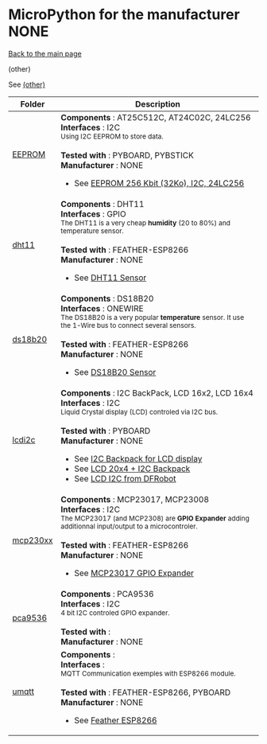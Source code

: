 # MicroPython for the manufacturer NONE
[Back to the main page](../../readme.md)

(other)

See
[(other)](https://m5stack.com/)
<table>
<thead>
  <th>Folder</th><th>Description</th>
</thead>
<tbody>
  <tr><td><a href="../../../../tree/master/EEPROM">EEPROM</a></td>
      <td><strong>Components</strong> : AT25C512C, AT24C02C, 24LC256<br />
      <strong>Interfaces</strong> : I2C<br />
<small>Using I2C EEPROM to store data.</small><br/><br />
      <strong>Tested with</strong> : PYBOARD, PYBSTICK<br />
      <strong>Manufacturer</strong> : NONE<br />
<ul>
<li>See <a href="http://shop.mchobby.be/product.php?id_product=1582">EEPROM 256 Kbit (32Ko), I2C, 24LC256</a></li>
</ul>
      </td>
  </tr>
  <tr><td><a href="../../../../tree/master/dht11">dht11</a></td>
      <td><strong>Components</strong> : DHT11<br />
      <strong>Interfaces</strong> : GPIO<br />
<small>The DHT11 is a very cheap <strong>humidity</strong> (20 to 80%) and temperature sensor.</small><br/><br />
      <strong>Tested with</strong> : FEATHER-ESP8266<br />
      <strong>Manufacturer</strong> : NONE<br />
<ul>
<li>See <a href="http://shop.mchobby.be/product.php?id_product=708">DHT11 Sensor</a></li>
</ul>
      </td>
  </tr>
  <tr><td><a href="../../../../tree/master/ds18b20">ds18b20</a></td>
      <td><strong>Components</strong> : DS18B20<br />
      <strong>Interfaces</strong> : ONEWIRE<br />
<small>The DS18B20 is a very popular <strong>temperature</strong> sensor. It use the 1-Wire bus to connect several sensors.</small><br/><br />
      <strong>Tested with</strong> : FEATHER-ESP8266<br />
      <strong>Manufacturer</strong> : NONE<br />
<ul>
<li>See <a href="http://shop.mchobby.be/product.php?id_product=259">DS18B20 Sensor</a></li>
</ul>
      </td>
  </tr>
  <tr><td><a href="../../../../tree/master/lcdi2c">lcdi2c</a></td>
      <td><strong>Components</strong> : I2C BackPack, LCD 16x2, LCD 16x4<br />
      <strong>Interfaces</strong> : I2C<br />
<small>Liquid Crystal display (LCD) controled via I2C bus.</small><br/><br />
      <strong>Tested with</strong> : PYBOARD<br />
      <strong>Manufacturer</strong> : NONE<br />
<ul>
<li>See <a href="https://shop.mchobby.be/fr/afficheur-lcd-tft-oled/882-lcd-20x4-backpack-i2c-blanc-sur-bleu-3232100008823.html">I2C Backpack for LCD display</a></li>
<li>See <a href="https://shop.mchobby.be/fr/afficheur-lcd-tft-oled/881-lcd-20x4-backpack-i2c-blanc-sur-bleu-3232100008816.html">LCD 20x4 + I2C Backpack</a></li>
<li>See <a href="https://shop.mchobby.be/fr/nouveaute/1807-afficheur-lcd-16x2-i2c-3232100018075-dfrobot.html">LCD I2C from DFRobot</a></li>
</ul>
      </td>
  </tr>
  <tr><td><a href="../../../../tree/master/mcp230xx">mcp230xx</a></td>
      <td><strong>Components</strong> : MCP23017, MCP23008<br />
      <strong>Interfaces</strong> : I2C<br />
<small>The MCP23017 (and MCP2308) are <strong>GPIO Expander</strong> adding additionnal input/output to a microcontroler.</small><br/><br />
      <strong>Tested with</strong> : FEATHER-ESP8266<br />
      <strong>Manufacturer</strong> : NONE<br />
<ul>
<li>See <a href="http://shop.mchobby.be/product.php?id_product=218">MCP23017 GPIO Expander</a></li>
</ul>
      </td>
  </tr>
  <tr><td><a href="../../../../tree/master/pca9536">pca9536</a></td>
      <td><strong>Components</strong> : PCA9536<br />
      <strong>Interfaces</strong> : I2C<br />
<small>4 bit I2C controled GPIO expander.</small><br/><br />
      <strong>Tested with</strong> : <br />
      <strong>Manufacturer</strong> : NONE<br />
      </td>
  </tr>
  <tr><td><a href="../../../../tree/master/umqtt">umqtt</a></td>
      <td><strong>Components</strong> : <br />
      <strong>Interfaces</strong> : <br />
<small>MQTT Communication exemples with ESP8266 module.</small><br/><br />
      <strong>Tested with</strong> : FEATHER-ESP8266, PYBOARD<br />
      <strong>Manufacturer</strong> : NONE<br />
<ul>
<li>See <a href="https://shop.mchobby.be/product.php?id_product=846">Feather ESP8266</a></li>
</ul>
      </td>
  </tr>
</tbody>
</table>
